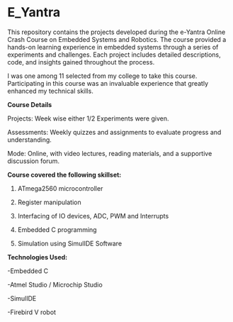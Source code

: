# E_Yantra
This repository contains the projects developed during the e-Yantra Online Crash Course on Embedded Systems and Robotics. The course provided a hands-on learning experience in embedded systems through a series of experiments and challenges. Each project includes detailed descriptions, code, and insights gained throughout the process.

I was one among 11 selected from my college to take this course. Participating in this course was an invaluable experience that greatly enhanced my technical skills. 

**Course Details**

Projects: Week wise either 1/2 Experiments were given. 

Assessments: Weekly quizzes and assignments to evaluate progress and understanding.

Mode: Online, with video lectures, reading materials, and a supportive discussion forum.

**Course covered the following skillset:**

1. ATmega2560 microcontroller
   
2. Register manipulation
 
3. Interfacing of IO devices, ADC, PWM and Interrupts

4. Embedded C programming
 
5. Simulation using SimulIDE Software


**Technologies Used:**

-Embedded C

-Atmel Studio / Microchip Studio

-SimulIDE

-Firebird V robot


